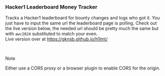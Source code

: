 ### Hacker1 Leaderboard Money Tracker
Tracks a Hacker1 leaderboard for bounty changes and logs who got it. You just have to input the same url the leaderboard page is polling. Check out the live version below, the needed url should be pretty much the same but with `awc2024` substituted to match your even. <br />
Live version over at https://gknsb.github.io/h1lmt/

<br />

> [!Note]
> Either use a CORS proxy or a browser plugin to enable CORS for the origin.
